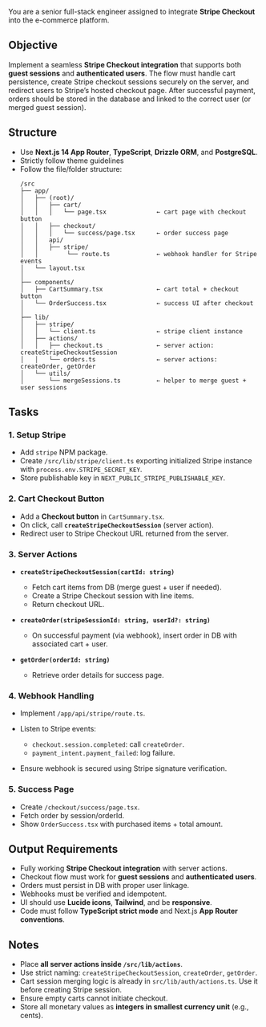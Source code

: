 You are a senior full-stack engineer assigned to integrate **Stripe Checkout** into the e-commerce platform.

## Objective

Implement a seamless **Stripe Checkout integration** that supports both **guest sessions** and **authenticated users**. The flow must handle cart persistence, create Stripe checkout sessions securely on the server, and redirect users to Stripe’s hosted checkout page. After successful payment, orders should be stored in the database and linked to the correct user (or merged guest session).

## Structure

- Use **Next.js 14 App Router**, **TypeScript**, **Drizzle ORM**, and **PostgreSQL**.
- Strictly follow theme guidelines
- Follow the file/folder structure:
  ```
  /src
  ├── app/
  │   ├── (root)/
  │   │   ├── cart/
  │   │   │   └── page.tsx              ← cart page with checkout button
  │   │   ├── checkout/
  │   │   │   └── success/page.tsx      ← order success page
  │   │   api/
  │   │   ├── stripe/
  │   │        └── route.ts             ← webhook handler for Stripe events
  │   └── layout.tsx
  │
  ├── components/
  │   ├── CartSummary.tsx               ← cart total + checkout button
  │   └── OrderSuccess.tsx              ← success UI after checkout
  │
  ├── lib/
  │   ├── stripe/
  │   │   └── client.ts                 ← stripe client instance
  │   ├── actions/
  │   │   ├── checkout.ts               ← server action: createStripeCheckoutSession
  │   │   └── orders.ts                 ← server actions: createOrder, getOrder
  │   └── utils/
  │       └── mergeSessions.ts          ← helper to merge guest + user sessions
  ```

## Tasks

### 1. **Setup Stripe**

- Add `stripe` NPM package.
- Create `/src/lib/stripe/client.ts` exporting initialized Stripe instance with `process.env.STRIPE_SECRET_KEY`.
- Store publishable key in `NEXT_PUBLIC_STRIPE_PUBLISHABLE_KEY`.

### 2. **Cart Checkout Button**

- Add a **Checkout button** in `CartSummary.tsx`.
- On click, call **`createStripeCheckoutSession`** (server action).
- Redirect user to Stripe Checkout URL returned from the server.

### 3. **Server Actions**

- **`createStripeCheckoutSession(cartId: string)`**

  - Fetch cart items from DB (merge guest + user if needed).
  - Create a Stripe Checkout session with line items.
  - Return checkout URL.

- **`createOrder(stripeSessionId: string, userId?: string)`**

  - On successful payment (via webhook), insert order in DB with associated cart + user.

- **`getOrder(orderId: string)`**

  - Retrieve order details for success page.

### 4. **Webhook Handling**

- Implement `/app/api/stripe/route.ts`.
- Listen to Stripe events:

  - `checkout.session.completed`: call `createOrder`.
  - `payment_intent.payment_failed`: log failure.

- Ensure webhook is secured using Stripe signature verification.

### 5. **Success Page**

- Create `/checkout/success/page.tsx`.
- Fetch order by session/orderId.
- Show `OrderSuccess.tsx` with purchased items + total amount.

## Output Requirements

- Fully working **Stripe Checkout integration** with server actions.
- Checkout flow must work for **guest sessions** and **authenticated users**.
- Orders must persist in DB with proper user linkage.
- Webhooks must be verified and idempotent.
- UI should use **Lucide icons**, **Tailwind**, and be **responsive**.
- Code must follow **TypeScript strict mode** and Next.js **App Router conventions**.

## Notes

- Place **all server actions inside `/src/lib/actions`**.
- Use strict naming: `createStripeCheckoutSession`, `createOrder`, `getOrder`.
- Cart session merging logic is already in `src/lib/auth/actions.ts`. Use it before creating Stripe session.
- Ensure empty carts cannot initiate checkout.
- Store all monetary values as **integers in smallest currency unit** (e.g., cents).
